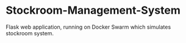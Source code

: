 # Stockroom-Management-System
Flask web application, running on Docker Swarm which simulates stockroom system.
